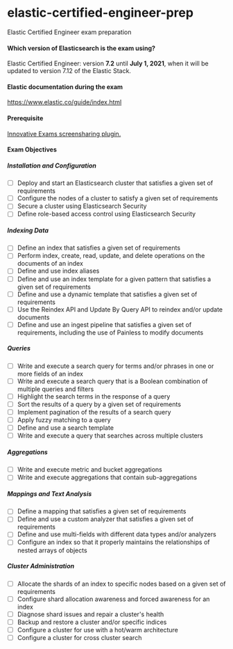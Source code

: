 # elastic-certified-engineer-prep
Elastic Certified Engineer exam preparation


#### Which version of Elasticsearch is the exam using?
Elastic Certified Engineer: version __7.2__ until __July 1, 2021__, when it will be updated to version 7.12 of the Elastic Stack. 

#### Elastic documentation during the exam 
https://www.elastic.co/guide/index.html

#### Prerequisite
[Innovative Exams screensharing plugin.](https://chrome.google.com/webstore/detail/psi-in-application-extens/leneiifcmnfminekdbgbofkdddlkhcep?hl=en)

#### Exam Objectives

##### Installation and Configuration

- [ ] Deploy and start an Elasticsearch cluster that satisfies a given set of requirements
- [ ] Configure the nodes of a cluster to satisfy a given set of requirements
- [ ] Secure a cluster using Elasticsearch Security
- [ ] Define role-based access control using Elasticsearch Security

##### Indexing Data

- [ ] Define an index that satisfies a given set of requirements
- [ ] Perform index, create, read, update, and delete operations on the documents of an index
- [ ] Define and use index aliases
- [ ] Define and use an index template for a given pattern that satisfies a given set of requirements
- [ ] Define and use a dynamic template that satisfies a given set of requirements
- [ ] Use the Reindex API and Update By Query API to reindex and/or update documents
- [ ] Define and use an ingest pipeline that satisfies a given set of requirements, including the use of Painless to modify documents

##### Queries

- [ ] Write and execute a search query for terms and/or phrases in one or more fields of an index
- [ ] Write and execute a search query that is a Boolean combination of multiple queries and filters
- [ ] Highlight the search terms in the response of a query
- [ ] Sort the results of a query by a given set of requirements
- [ ] Implement pagination of the results of a search query
- [ ] Apply fuzzy matching to a query
- [ ] Define and use a search template
- [ ] Write and execute a query that searches across multiple clusters

##### Aggregations

- [ ] Write and execute metric and bucket aggregations
- [ ] Write and execute aggregations that contain sub-aggregations

##### Mappings and Text Analysis

- [ ] Define a mapping that satisfies a given set of requirements
- [ ] Define and use a custom analyzer that satisfies a given set of requirements
- [ ] Define and use multi-fields with different data types and/or analyzers
- [ ] Configure an index so that it properly maintains the relationships of nested arrays of objects

##### Cluster Administration

- [ ] Allocate the shards of an index to specific nodes based on a given set of requirements
- [ ] Configure shard allocation awareness and forced awareness for an index
- [ ] Diagnose shard issues and repair a cluster's health
- [ ] Backup and restore a cluster and/or specific indices
- [ ] Configure a cluster for use with a hot/warm architecture
- [ ] Configure a cluster for cross cluster search
